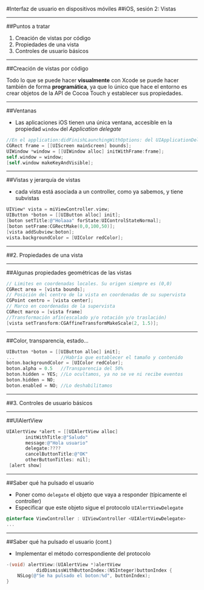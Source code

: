#Interfaz de usuario en dispositivos móviles
##iOS, sesión 2: Vistas

---

##Puntos a tratar

1. Creación de vistas por código
2. Propiedades de una vista
3. Controles de usuario básicos

---

##Creación de vistas por código

Todo lo que se puede hacer **visualmente** con Xcode se puede hacer también de forma **programática**, ya que lo único que hace el entorno es crear objetos de la API de Cocoa Touch y establecer sus propiedades.

---

##Ventanas

- Las aplicaciones iOS tienen una única ventana, accesible en la propiedad `window` del *Application delegate*

```objectivec
//En el application:didFinishLaunchingWithOptions: del UIApplicationDelegate
CGRect frame = [[UIScreen mainScreen] bounds]; 
UIWindow *window = [[UIWindow alloc] initWithFrame:frame];
self.window = window;
[self.window makeKeyAndVisible];
```

---

##Vistas y jerarquía de vistas

- cada vista está asociada a un controller, como ya sabemos, y tiene subvistas

```objectivec
UIView* vista = miViewController.view;
UIButton *boton = [[UIButton alloc] init];
[boton setTitle:@"Holaaa" forState:UIControlStateNormal];
[boton setFrame:CGRectMake(0,0,100,50)];
[vista addSubview:boton];
vista.backgroundColor = [UIColor redColor];
```

---

##2. Propiedades de una vista


---

##Algunas propiedades geométricas de las vistas

```objectivec
// Limites en coordenadas locales. Su origen siempre es (0,0)
CGRect area = [vista bounds];    
// Posición del centro de la vista en coordenadas de su supervista
CGPoint centro = [vista center];
// Marco en coordenadas de la supervista
CGRect marco = [vista frame]
//Transformación afín(escalado y/o rotación y/o traslación)
[vista setTransform:CGAffineTransformMakeScale(2, 1.5)];
```

---

##Color, transparencia, estado...

```objectivec
UIButton *boton = [[UIButton alloc] init];
...                 //Habría que establecer el tamaño y contenido
boton.backgroundColor = [UIColor redColor];
boton.alpha = 0.5   //Transparencia del 50%
boton.hidden = YES; //Lo ocultamos, ya no se ve ni recibe eventos
boton.hidden = NO;
boton.enabled = NO; //Lo deshabilitamos
```

---

##3. Controles de usuario básicos

---

##UIAlertView

```objectivec
UIAlertView *alert = [[UIAlertView alloc]
       initWithTitle:@"Saludo"
       message:@"Hola usuario"
       delegate:????
       cancelButtonTitle:@"OK"
       otherButtonTitles: nil];
 [alert show]
```

---

##Saber qué ha pulsado el usuario

- Poner como `delegate` el objeto que vaya a responder (típicamente el controller)
- Especificar que este objeto sigue el protocolo `UIAlertViewDelegate`

```objectivec
@interface ViewController : UIViewController <UIAlertViewDelegate>
...
```

---

##Saber qué ha pulsado el usuario (cont.)

- Implementar el método correspondiente del protocolo

```objectivec
-(void) alertView:(UIAlertView *)alertView 
           didDismissWithButtonIndex:(NSInteger)buttonIndex {
    NSLog(@"Se ha pulsado el boton:%d", buttonIndex);
}
```


